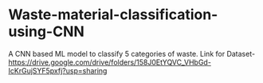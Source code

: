 # Waste-material-classification-using-CNN
A CNN based ML model to classify 5 categories of waste.
Link for Dataset- https://drive.google.com/drive/folders/158J0EtYQVC_VHbGd-IcKrGujSYF5pxfj?usp=sharing
